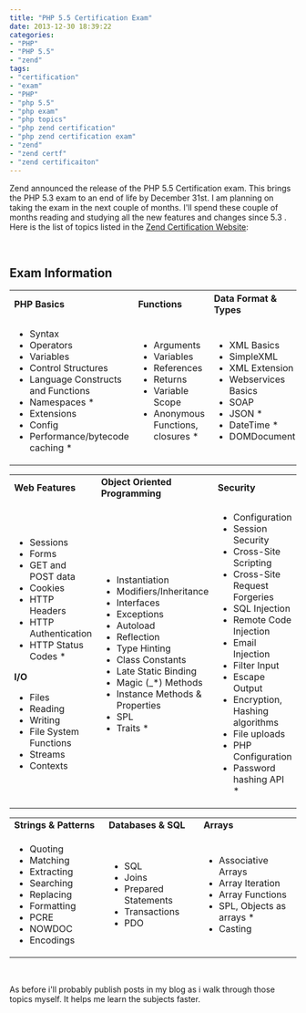```yaml
---
title: "PHP 5.5 Certification Exam"
date: 2013-12-30 18:39:22
categories: 
- "PHP"
- "PHP 5.5"
- "zend"
tags: 
- "certification"
- "exam"
- "PHP"
- "php 5.5"
- "php exam"
- "php topics"
- "php zend certification"
- "php zend certification exam"
- "zend"
- "zend certf"
- "zend certificaiton"
---
```


Zend announced the release of the PHP 5.5 Certification exam. This brings the PHP 5.3 exam to an end of life by December 31st. I am planning on taking the exam in the next couple of months. I'll spend these couple of months reading and studying all the new features and changes since 5.3 . Here is the list of topics listed in the <a href="http://www.zend.com/services/certification/php-certification/" target="_blank">Zend Certification Website</a>:

&nbsp;
<div class="dotted-line"></div>
<h2>Exam Information</h2>
<table width="100%" border="0">
<tbody>
<tr>
<th style="font-weight: bold; text-align: left;" width="33%">PHP Basics</th>
<th style="text-align: left; font-weight: bold;" width="33%">Functions</th>
<th style="text-align: left; font-weight: bold;" width="34%">Data Format &amp; Types</th>
</tr>
<tr>
<td>
<ul>
	<li>Syntax</li>
	<li>Operators</li>
	<li>Variables</li>
	<li>Control Structures</li>
	<li>Language Constructs and Functions</li>
	<li>Namespaces *</li>
	<li>Extensions</li>
	<li>Config</li>
	<li>Performance/bytecode caching *</li>
</ul>
</td>
<td>
<ul>
	<li>Arguments</li>
	<li>Variables</li>
	<li>References</li>
	<li>Returns</li>
	<li>Variable Scope</li>
	<li>Anonymous Functions, closures *</li>
</ul>
</td>
<td>
<ul>
	<li>XML Basics</li>
	<li>SimpleXML</li>
	<li>XML Extension</li>
	<li>Webservices Basics</li>
	<li>SOAP</li>
	<li>JSON *</li>
	<li>DateTime *</li>
	<li>DOMDocument</li>
</ul>
</td>
</tr>
</tbody>
</table>
<div class="dotted-line"></div>
<table summary="" width="100%" border="0" cellspacing="1" cellpadding="1" align="">
<tbody>
<tr>
<td style="font-weight: bold;" width="33%">Web Features</td>
<td style="font-weight: bold;" width="33%">Object Oriented Programming</td>
<td style="font-weight: bold;" width="34%">Security</td>
</tr>
<tr>
<td>
<ul>
	<li>Sessions</li>
	<li>Forms</li>
	<li>GET and POST data</li>
	<li>Cookies</li>
	<li>HTTP Headers</li>
	<li>HTTP Authentication</li>
	<li>HTTP Status Codes *</li>
</ul>
<span style="font-weight: bold;">
I/O
</span>
<ul>
	<li>Files</li>
	<li>Reading</li>
	<li>Writing</li>
	<li>File System Functions</li>
	<li>Streams</li>
	<li>Contexts</li>
</ul>
</td>
<td>
<ul>
	<li>Instantiation</li>
	<li>Modifiers/Inheritance</li>
	<li>Interfaces</li>
	<li>Exceptions</li>
	<li>Autoload</li>
	<li>Reflection</li>
	<li>Type Hinting</li>
	<li>Class Constants</li>
	<li>Late Static Binding</li>
	<li>Magic (_*) Methods</li>
	<li>Instance Methods &amp; Properties</li>
	<li>SPL</li>
	<li>Traits *</li>
</ul>
</td>
<td>
<ul>
	<li>Configuration</li>
	<li>Session Security</li>
	<li>Cross-Site Scripting</li>
	<li>Cross-Site Request Forgeries</li>
	<li>SQL Injection</li>
	<li>Remote Code Injection</li>
	<li>Email Injection</li>
	<li>Filter Input</li>
	<li>Escape Output</li>
	<li>Encryption, Hashing algorithms</li>
	<li>File uploads</li>
	<li>PHP Configuration</li>
	<li>Password hashing API *</li>
</ul>
</td>
</tr>
</tbody>
</table>
<div class="dotted-line"></div>
<table summary="" width="100%" border="0" cellspacing="1" cellpadding="1" align="">
<tbody>
<tr>
<td style="font-weight: bold;" width="33%">Strings &amp; Patterns</td>
<td style="font-weight: bold;" width="33%">Databases &amp; SQL</td>
<td style="font-weight: bold;" width="34%">Arrays</td>
</tr>
<tr>
<td>
<ul>
	<li>Quoting</li>
	<li>Matching</li>
	<li>Extracting</li>
	<li>Searching</li>
	<li>Replacing</li>
	<li>Formatting</li>
	<li>PCRE</li>
	<li>NOWDOC</li>
	<li>Encodings</li>
</ul>
</td>
<td>
<ul>
	<li>SQL</li>
	<li>Joins</li>
	<li>Prepared Statements</li>
	<li>Transactions</li>
	<li>PDO</li>
</ul>
</td>
<td>
<ul>
	<li>Associative Arrays</li>
	<li>Array Iteration</li>
	<li>Array Functions</li>
	<li>SPL, Objects as arrays *</li>
	<li>Casting</li>
</ul>
</td>
</tr>
</tbody>
</table>
&nbsp;

As before i'll probably publish posts in my blog as i walk through those topics myself. It helps me learn the subjects faster.

&nbsp;
